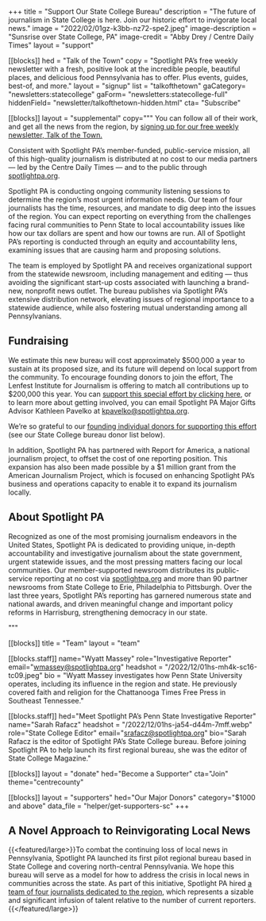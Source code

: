 +++
title = "Support Our State College Bureau"
description = "The future of journalism in State College is here. Join our historic effort to invigorate local news."
image = "2022/02/01gz-k3bb-nz72-spe2.jpeg"
image-description = "Sunsrise over State College, PA"
image-credit = "Abby Drey / Centre Daily Times"
layout = "support"

[[blocks]]
  hed =  "Talk of the Town"
  copy = "Spotlight PA’s free weekly newsletter with a fresh, positive look at the incredible people, beautiful places, and delicious food Pennsylvania has to offer. Plus events, guides, best-of, and more."
  layout = "signup"
  list = "talkofthetown"
   gaCategory= "newsletters:statecollege"
  gaForm= "newsletters:statecollege-full"
  hiddenField= "newsletter/talkofthetown-hidden.html"
  cta= "Subscribe"


[[blocks]]
layout = "supplemental"
copy="""
You can follow all of their work, and get all the news from the region, by <a href="/newsletters/talkofthetown">signing up for our free weekly newsletter, Talk of the Town.</a>

Consistent with Spotlight PA’s member-funded, public-service mission, all of this high-quality journalism is distributed at no cost to our media partners — led by the Centre Daily Times — and to the public through <a href="/">spotlightpa.org</a>.

Spotlight PA is conducting ongoing community listening sessions to determine the region’s most urgent information needs. Our team of four journalists has the time, resources, and mandate to dig deep into the issues of the region. You can expect reporting on everything from the challenges facing rural communities to Penn State to local accountability issues like how our tax dollars are spent and how our towns are run. All of Spotlight PA’s reporting is conducted through an equity and accountability lens, examining issues that are causing harm and proposing solutions.

The team is employed by Spotlight PA and receives organizational support from the statewide newsroom, including management and editing — thus avoiding the significant start-up costs associated with launching a brand-new, nonprofit news outlet. The bureau publishes via Spotlight PA’s extensive distribution network, elevating issues of regional importance to a statewide audience, while also fostering mutual understanding among all Pennsylvanians.

## Fundraising

We estimate this new bureau will cost approximately $500,000 a year to sustain at its proposed size, and its future will depend on local support from the community. To encourage founding donors to join the effort, The Lenfest Institute for Journalism is offering to match all contributions up to $200,000 this year. You can <a href="/donate/">support this special effort by clicking here</a>, or to learn more about getting involved, you can email Spotlight PA Major Gifts Advisor Kathleen Pavelko at <a href="mailto:kpavelko@spotlightpa.org">kpavelko@spotlightpa.org</a>.

We’re so grateful to our <a href="#donors">founding individual donors for supporting this effort</a> (see our State College bureau donor list below).

In addition, Spotlight PA has partnered with Report for America, a national journalism project, to offset the cost of one reporting position. This expansion has also been made possible by a $1 million grant from the American Journalism Project, which is focused on enhancing Spotlight PA’s business and operations capacity to enable it to expand its journalism locally.

## About Spotlight PA

Recognized as one of the most promising journalism endeavors in the United States, Spotlight PA is dedicated to providing unique, in-depth accountability and investigative journalism about the state government, urgent statewide issues, and the most pressing matters facing our local communities. Our member-supported newsroom distributes its public-service reporting at no cost via <a href="/">spotlightpa.org</a> and more than 90 partner newsrooms from State College to Erie, Philadelphia to Pittsburgh. Over the last three years, Spotlight PA’s reporting has garnered numerous state and national awards, and driven meaningful change and important policy reforms in Harrisburg, strengthening democracy in our state.

"""

[[blocks]]
title =  "Team"
layout = "team"

[[blocks.staff]]
    name="Wyatt Massey"
    role="Investigative Reporter"
    email="wmassey@spotlightpa.org"
    headshot = "/2022/12/01hs-mh4k-sc16-tc09.jpeg"
    bio = "Wyatt Massey investigates how Penn State University operates, including its influence in the region and state. He previously covered faith and religion for the Chattanooga Times Free Press in Southeast Tennessee."

[[blocks.staff]]
    hed="Meet Spotlight PA’s Penn State Investigative Reporter"
    name="Sarah Rafacz"
    headshot = "/2022/12/01hs-ja54-d44m-7mff.webp"
    role="State College Editor"
    email="srafacz@spotlightpa.org"
    bio="Sarah Rafacz is the editor of Spotlight PA’s State College bureau. Before joining Spotlight PA to help launch its first regional bureau, she was the editor of State College Magazine."

[[blocks]]
    layout = "donate"
    hed="Become a Supporter"
    cta="Join"
    theme="centrecounty"

[[blocks]]
    layout = "supporters"
    hed="Our Major Donors"
    category="$1000 and above"
    data_file = "helper/get-supporters-sc"
+++

## A Novel Approach to Reinvigorating Local News

{{<featured/large>}}To combat the continuing loss of local news in Pennsylvania, Spotlight PA launched its first pilot regional bureau based in State College and covering north-central Pennsylvania. We hope this bureau will serve as a model for how to address the crisis in local news in communities across the state. As part of this initiative, Spotlight PA hired <a href="/statecollege/2022/07/state-college-penn-state-rural-pennsylvania-local-news/">a team of four journalists dedicated to the region</a>, which represents a sizable and significant infusion of talent relative to the number of current reporters.{{</featured/large>}}